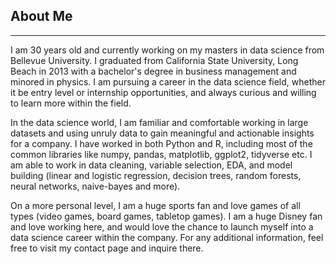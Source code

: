 ## About Me
---
I am 30 years old and currently working on my masters in data science from Bellevue University. I graduated from California State University, Long Beach in 2013 with a bachelor's degree in business management and minored in physics. I am pursuing a career in the data science field, whether it be entry level or internship opportunities, and always curious and willing to learn more within the field.  
  
  
In the data science world, I am familiar and comfortable working in large datasets and using unruly data to gain meaningful and actionable insights for a company. I have worked in both Python and R, including most of the common libraries like numpy, pandas, matplotlib, ggplot2, tidyverse etc. I am able to work in data cleaning, variable selection, EDA,  and model building (linear and logistic regression, decision trees, random forests, neural networks, naive-bayes and more). 
  
  
 On a more personal level, I am a huge sports fan and love games of all types (video games, board games, tabletop games). I am a huge Disney fan and love working here, and would love the chance to launch myself into a data science career within the company. For any additional information, feel free to visit my contact page and inquire there.
